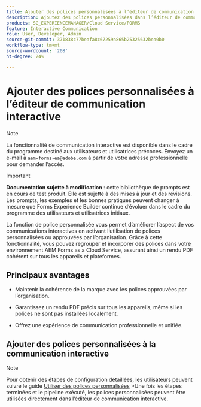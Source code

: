 ```yaml
---
title: Ajouter des polices personnalisées à l’éditeur de communication interactive
description: Ajoutez des polices personnalisées dans l’éditeur de communication interactive pour permettre l’utilisation de polices personnalisées ou approuvées par l’organisation.
products: SG_EXPERIENCEMANAGER/Cloud Service/FORMS
feature: Interactive Communication
role: User, Developer, Admin
source-git-commit: 371838c77beafa8c67259a865b25325632bea0b0
workflow-type: tm+mt
source-wordcount: '208'
ht-degree: 24%

---
```



# Ajouter des polices personnalisées à l’éditeur de communication interactive

>[!NOTE]
>
> La fonctionnalité de communication interactive est disponible dans le cadre du programme destiné aux utilisateurs et utilisatrices précoces. Envoyez un e-mail à `aem-forms-ea@adobe.com` à partir de votre adresse professionnelle pour demander l’accès.

>[!IMPORTANT]
>
> **Documentation sujette à modification** : cette bibliothèque de prompts est en cours de test produit. Elle est sujette à des mises à jour et des révisions. Les prompts, les exemples et les bonnes pratiques peuvent changer à mesure que Forms Experience Builder continue d’évoluer dans le cadre du programme des utilisateurs et utilisatrices initiaux.

La fonction de police personnalisée vous permet d’améliorer l’aspect de vos communications interactives en activant l’utilisation de polices personnalisées ou approuvées par l’organisation. Grâce à cette fonctionnalité, vous pouvez regrouper et incorporer des polices dans votre environnement AEM Forms as a Cloud Service, assurant ainsi un rendu PDF cohérent sur tous les appareils et plateformes.

## Principaux avantages

- Maintenir la cohérence de la marque avec les polices approuvées par l’organisation.

- Garantissez un rendu PDF précis sur tous les appareils, même si les polices ne sont pas installées localement.

- Offrez une expérience de communication professionnelle et unifiée.

## Ajouter des polices personnalisées à la communication interactive

>[!NOTE]
>
> Pour obtenir des étapes de configuration détaillées, les utilisateurs peuvent suivre le guide [Utiliser des polices personnalisées](https://experienceleague.adobe.com/en/docs/experience-manager-cloud-service/content/forms/using-communications/use-custom-fonts)
> &#x200B;>Une fois les étapes terminées et le pipeline exécuté, les polices personnalisées peuvent être utilisées directement dans l’éditeur de communication interactive.
